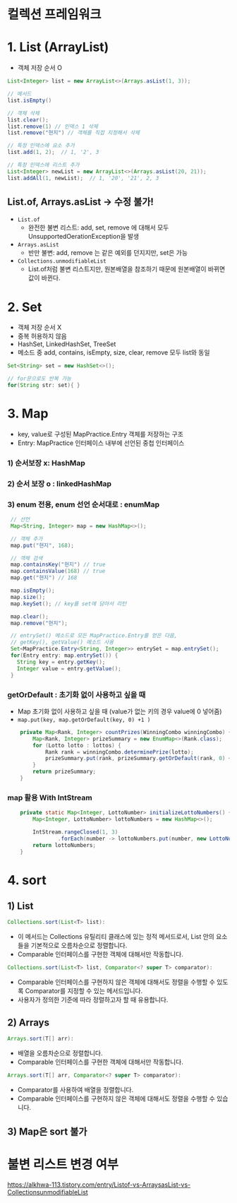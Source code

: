 # 컬렉션 프레임워크
# 1.  List (ArrayList)
- 객체 저장 순서 O
```java
List<Integer> list = new ArrayList<>(Arrays.asList(1, 3));

// 메서드
list.isEmpty()

// 객체 삭제
list.clear();
list.remove(1) // 인덱스 1 삭제
list.remove("현지") // 객체를 직접 지정해서 삭제

// 특정 인덱스에 요소 추가
list.add(1, 2);  // 1, '2', 3

// 특정 인덱스에 리스트 추가
List<Integer> newList = new ArrayList<>(Arrays.asList(20, 21));
list.addAll(1, newList);  // 1, '20', '21', 2, 3
```
## List.of, Arrays.asList -> 수정 불가!
- `List.of`
   - 완전한 불변 리스트: add, set, remove 에 대해서 모두 UnsupportedOerationException을 발생 
- `Arrays.asList`
   - 반만 불변: add, remove 는 같은 예외를 던지지만, set은 가능
- `Collections.unmodifiableList`
   - List.of처럼 불변 리스트지만, 원본배열을 참조하기 때문에 원본배열이 바뀌면 값이 바뀐다.



# 2. Set
- 객체 저장 순서 X
- 중복 허용하지 않음
- HashSet, LinkedHashSet, TreeSet
- 메소드 중 add, contains, isEmpty, size, clear, remove 모두 list와 동일
```java
Set<String> set = new HashSet<>();

// for문으로도 반복 가능
for(String str: set){ }
```

# 3. Map
- key, value로 구성된 MapPractice.Entry 객체를 저장하는 구조
- Entry: MapPractice 인터페이스 내부에 선언된 중첩 인터페이스
### 1) 순서보장 x: HashMap
### 2) 순서 보장 o : linkedHashMap
### 3) enum 전용, enum 선언 순서대로 : enumMap

```java
 // 선언
 Map<String, Integer> map = new HashMap<>();

 // 객체 추가
 map.put("현지", 168); 

 // 객체 검색
 map.containsKey("현지") // true
 map.containsValue(168) // true
 map.get("현지") // 168

 map.isEmpty();
 map.size();
 map.keySet(); // key를 set에 담아서 리턴

 map.clear();
 map.remove("현지");

 // entrySet() 메소드로 모든 MapPractice.Entry를 얻은 다음, 
 // getKey(), getValue() 메소드 사용
 Set<MapPractice.Entry<String, Integer>> entrySet = map.entrySet();
 for(Entry entry: map.entrySet()) {
   String key = entry.getKey();
   Integer value = entry.getValue();
 }
```
### getOrDefault : 초기화 없이 사용하고 싶을 때
- Map 초기화 없이 사용하고 싶을 때 (value가 없는 키의 경우 value에 0 넣어줌)
- `map.put(key, map.getOrDefault(key, 0) +1 )`
```java
    private Map<Rank, Integer> countPrizes(WinningCombo winningCombo) {
        Map<Rank, Integer> prizeSummary = new EnumMap<>(Rank.class);
        for (Lotto lotto : lottos) {
            Rank rank = winningCombo.determinePrize(lotto);
            prizeSummary.put(rank, prizeSummary.getOrDefault(rank, 0) + 1);
        }
        return prizeSummary;
    }
```

### map 활용 With IntStream
```java
    private static Map<Integer, LottoNumber> initializeLottoNumbers() {
        Map<Integer, LottoNumber> lottoNumbers = new HashMap<>();

        IntStream.rangeClosed(1, 3)
                .forEach(number -> lottoNumbers.put(number, new LottoNumber(number)));
        return lottoNumbers;
    }
```

# 4. sort

## 1) List
```java
Collections.sort(List<T> list):
```
- 이 메서드는 Collections 유틸리티 클래스에 있는 정적 메서드로서, List 안의 요소들을 기본적으로 오름차순으로 정렬합니다.
- Comparable 인터페이스를 구현한 객체에 대해서만 작동합니다.

```java
Collections.sort(List<T> list, Comparator<? super T> comparator):
```
- Comparable 인터페이스를 구현하지 않은 객체에 대해서도 정렬을 수행할 수 있도록 Comparator를 지정할 수 있는 메서드입니다.
- 사용자가 정의한 기준에 따라 정렬하고자 할 때 유용합니다.

## 2) Arrays
```java
Arrays.sort(T[] arr):
```
- 배열을 오름차순으로 정렬합니다.
- Comparable 인터페이스를 구현한 객체에 대해서만 작동합니다.

```java
Arrays.sort(T[] arr, Comparator<? super T> comparator):
```
- Comparator를 사용하여 배열을 정렬합니다.
- Comparable 인터페이스를 구현하지 않은 객체에 대해서도 정렬을 수행할 수 있습니다.

## 3) Map은 sort 불가



# 불변 리스트 변경 여부
https://alkhwa-113.tistory.com/entry/Listof-vs-ArraysasList-vs-CollectionsunmodifiableList
